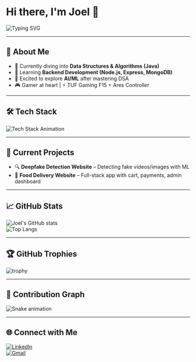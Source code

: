 # Hi there, I'm Joel 👋  

![Typing SVG](https://readme-typing-svg.herokuapp.com?font=Fira+Code&size=25&pause=1000&color=00C2FF&width=435&lines=3rd+Year+AI%2FML+Student;Aspiring+Software+Engineer;Future+MAANG+Dreamer)

---

## 🚀 About Me
- 🔭 Currently diving into **Data Structures & Algorithms (Java)**  
- 🌱 Learning **Backend Development (Node.js, Express, MongoDB)**  
- 🤖 Excited to explore **AI/ML** after mastering DSA  
- 🎮 Gamer at heart | ⚡ TUF Gaming F15 + Ares Controller  

---

## 🛠️ Tech Stack
![Tech Stack Animation](https://skillicons.dev/icons?i=java,js,html,css,tailwind,react,nodejs,express,mongodb,git,vscode,postman&perline=6)

---

## 📌 Current Projects
- 🔍 **Deepfake Detection Website** – Detecting fake videos/images with ML  
- 🍕 **Food Delivery Website** – Full-stack app with cart, payments, admin dashboard  

---

## 📈 GitHub Stats
![Joel's GitHub stats](https://github-readme-stats.vercel.app/api?username=Joel-Patankar&show_icons=true&theme=tokyonight)  
![Top Langs](https://github-readme-stats.vercel.app/api/top-langs/?username=Joel-Patankar&layout=compact&theme=tokyonight)

---

## 🏆 GitHub Trophies
![trophy](https://github-profile-trophy.vercel.app/?username=Joel-Patankar&theme=onedark)

---

## 🐍 Contribution Graph
![Snake animation](https://raw.githubusercontent.com/Joel-Patankar/Joel-Patankar/output/snake.svg)

---

## 🌐 Connect with Me
[![LinkedIn](https://img.shields.io/badge/-LinkedIn-blue?style=flat&logo=Linkedin)](https://www.linkedin.com/in/joel-patankar-8a0654291)  
[![Gmail](https://img.shields.io/badge/-Gmail-D14836?style=flat&logo=Gmail&logoColor=white)](mailto:yourname@gmail.com)  
